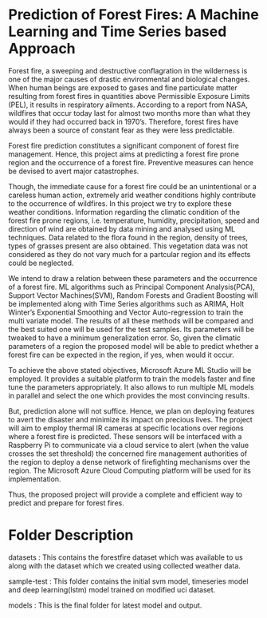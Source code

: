 # Prediction of Forest Fires: A Machine Learning and Time Series based Approach

Forest fire, a sweeping and destructive conflagration in the wilderness is one of the major causes of drastic environmental and biological changes. When human beings are exposed to gases and fine particulate matter resulting from forest fires in quantities above Permissible Exposure Limits (PEL), it results in respiratory ailments. According to a report from NASA, wildfires that occur today last for almost two months more than what they would if they had occurred back in 1970’s. Therefore, forest fires have always been a source of constant fear as they were less predictable.

Forest fire prediction constitutes a significant component of forest fire management. Hence, this project aims at predicting a forest fire prone region and the occurrence of a forest fire. Preventive measures can hence be devised to avert major catastrophes.

Though, the immediate cause for a forest fire could be an unintentional or a careless human action, extremely arid weather conditions highly contribute to the occurrence of wildfires. In this project we try to explore these weather conditions. Information regarding the climatic condition of the forest fire prone regions, i.e. temperature, humidity, precipitation, speed and direction of wind are obtained by data mining and analysed using ML techniques. Data related to the flora found in the region, density of trees, types of grasses present are also obtained. This vegetation data was not considered as they do not vary much for a partcular region and its effects could be neglected.

We intend to draw a relation between these parameters and the occurrence of a forest fire. ML algorithms such as Principal Component Analysis(PCA), Support Vector Machines(SVM), Random Forests and Gradient Boosting will be implemented along with Time Series algorithms such as ARIMA, Holt Winter’s Exponential Smoothing and Vector Auto-regression to train the multi variate model. The results of all these methods will be compared and the best suited one will be used for the test samples. Its parameters will be tweaked to have a minimum generalization error. So, given the climatic parameters of a region the proposed model will be able to predict whether a forest fire can be expected in the region, if yes, when would it occur. 

To achieve the above stated objectives, Microsoft Azure ML Studio will be employed. It provides a suitable platform to train the models faster and fine tune the parameters appropriately. It also allows to run multiple ML models in parallel and select the one which provides the most convincing results.

But, prediction alone will not suffice. Hence, we plan on deploying features to avert the disaster and minimize its impact on precious lives. The project will aim to employ thermal IR cameras at specific locations over regions where a forest fire is predicted. These sensors will be interfaced with a Raspberry Pi to communicate via a cloud service to alert (when the value crosses the set threshold) the concerned fire management authorities of the region to deploy a dense network of firefighting mechanisms over the region. The Microsoft Azure Cloud Computing platform will be used for its implementation.

Thus, the proposed project will provide a complete and efficient way to predict and prepare for forest fires.

# Folder Description

datasets : This contains the forestfire dataset which was available to us along with the dataset which we created using collected weather data.

sample-test : This folder contains the initial svm model, timeseries model and deep learning(lstm) model trained on modified uci dataset.

models : This is the final folder for latest model and output.

